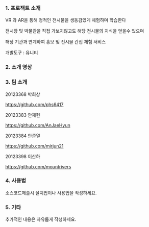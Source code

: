 

### 1. 프로잭트 소개

VR 과 AR을 통해 정적인 전시물을 생동감있게 체험하며 학습한다

전시장 및 박물관을 직접 가보지않고도 해당 전시물의 지식을 얻을수 있으며

해당 기관과 연계하여 홍보 및 전시물 간접 체험 서비스


개발도구 : 유니티

### 2. 소개 영상





### 3. 팀 소개


20123368 박희상

https://github.com/phs6417

20123383 안재현

https://github.com/AnJaeHyun

20123384 안준열

https://github.com/mirjun21

20123398 이산하

https://github.com/mountrivers

### 4. 사용법


소스코드제출시 설치법이나 사용법을 작성하세요.


### 5. 기타


추가적인 내용은 자유롭게 작성하세요.


